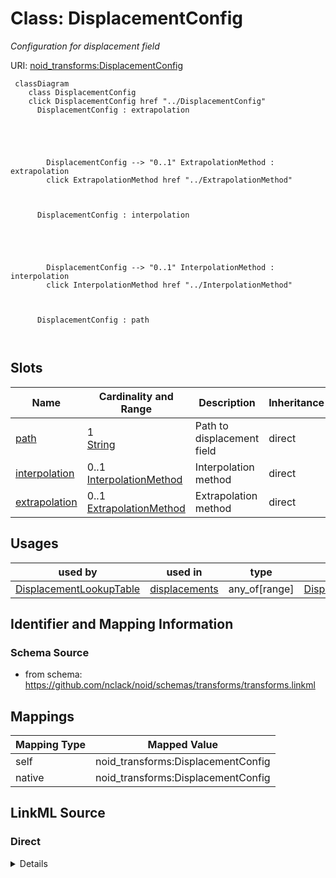 

# Class: DisplacementConfig 


_Configuration for displacement field_





URI: [noid_transforms:DisplacementConfig](https://github.com/nclack/noid/schemas/transforms/DisplacementConfig)






```mermaid
 classDiagram
    class DisplacementConfig
    click DisplacementConfig href "../DisplacementConfig"
      DisplacementConfig : extrapolation
        
          
    
        
        
        DisplacementConfig --> "0..1" ExtrapolationMethod : extrapolation
        click ExtrapolationMethod href "../ExtrapolationMethod"
    

        
      DisplacementConfig : interpolation
        
          
    
        
        
        DisplacementConfig --> "0..1" InterpolationMethod : interpolation
        click InterpolationMethod href "../InterpolationMethod"
    

        
      DisplacementConfig : path
        
      
```




<!-- no inheritance hierarchy -->


## Slots

| Name | Cardinality and Range | Description | Inheritance |
| ---  | --- | --- | --- |
| [path](path.md) | 1 <br/> [String](String.md) | Path to displacement field | direct |
| [interpolation](interpolation.md) | 0..1 <br/> [InterpolationMethod](InterpolationMethod.md) | Interpolation method | direct |
| [extrapolation](extrapolation.md) | 0..1 <br/> [ExtrapolationMethod](ExtrapolationMethod.md) | Extrapolation method | direct |





## Usages

| used by | used in | type | used |
| ---  | --- | --- | --- |
| [DisplacementLookupTable](DisplacementLookupTable.md) | [displacements](displacements.md) | any_of[range] | [DisplacementConfig](DisplacementConfig.md) |






## Identifier and Mapping Information







### Schema Source


* from schema: https://github.com/nclack/noid/schemas/transforms/transforms.linkml




## Mappings

| Mapping Type | Mapped Value |
| ---  | ---  |
| self | noid_transforms:DisplacementConfig |
| native | noid_transforms:DisplacementConfig |







## LinkML Source

<!-- TODO: investigate https://stackoverflow.com/questions/37606292/how-to-create-tabbed-code-blocks-in-mkdocs-or-sphinx -->

### Direct

<details>
```yaml
name: DisplacementConfig
description: Configuration for displacement field
from_schema: https://github.com/nclack/noid/schemas/transforms/transforms.linkml
attributes:
  path:
    name: path
    description: Path to displacement field
    from_schema: https://github.com/nclack/noid/schemas/transforms/transforms.linkml
    rank: 1000
    domain_of:
    - DisplacementConfig
    - LookupTableConfig
    range: string
    required: true
  interpolation:
    name: interpolation
    description: Interpolation method
    from_schema: https://github.com/nclack/noid/schemas/transforms/transforms.linkml
    rank: 1000
    domain_of:
    - DisplacementConfig
    - LookupTableConfig
    range: InterpolationMethod
  extrapolation:
    name: extrapolation
    description: Extrapolation method
    from_schema: https://github.com/nclack/noid/schemas/transforms/transforms.linkml
    rank: 1000
    domain_of:
    - DisplacementConfig
    - LookupTableConfig
    range: ExtrapolationMethod

```
</details>

### Induced

<details>
```yaml
name: DisplacementConfig
description: Configuration for displacement field
from_schema: https://github.com/nclack/noid/schemas/transforms/transforms.linkml
attributes:
  path:
    name: path
    description: Path to displacement field
    from_schema: https://github.com/nclack/noid/schemas/transforms/transforms.linkml
    rank: 1000
    alias: path
    owner: DisplacementConfig
    domain_of:
    - DisplacementConfig
    - LookupTableConfig
    range: string
    required: true
  interpolation:
    name: interpolation
    description: Interpolation method
    from_schema: https://github.com/nclack/noid/schemas/transforms/transforms.linkml
    rank: 1000
    alias: interpolation
    owner: DisplacementConfig
    domain_of:
    - DisplacementConfig
    - LookupTableConfig
    range: InterpolationMethod
  extrapolation:
    name: extrapolation
    description: Extrapolation method
    from_schema: https://github.com/nclack/noid/schemas/transforms/transforms.linkml
    rank: 1000
    alias: extrapolation
    owner: DisplacementConfig
    domain_of:
    - DisplacementConfig
    - LookupTableConfig
    range: ExtrapolationMethod

```
</details>